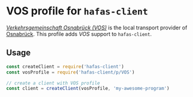 # VOS profile for `hafas-client`

[*Verkehrsgemeinschaft Osnabrück (VOS)*](https://de.wikipedia.org/wiki/Verkehrsgemeinschaft_Osnabrück) is the local transport provider of [Osnabrück](https://en.wikipedia.org/wiki/Osnabrück). This profile adds *VOS* support to `hafas-client`.

## Usage

```js
const createClient = require('hafas-client')
const vosProfile = require('hafas-client/p/VOS')

// create a client with VOS profile
const client = createClient(vosProfile, 'my-awesome-program')
```
